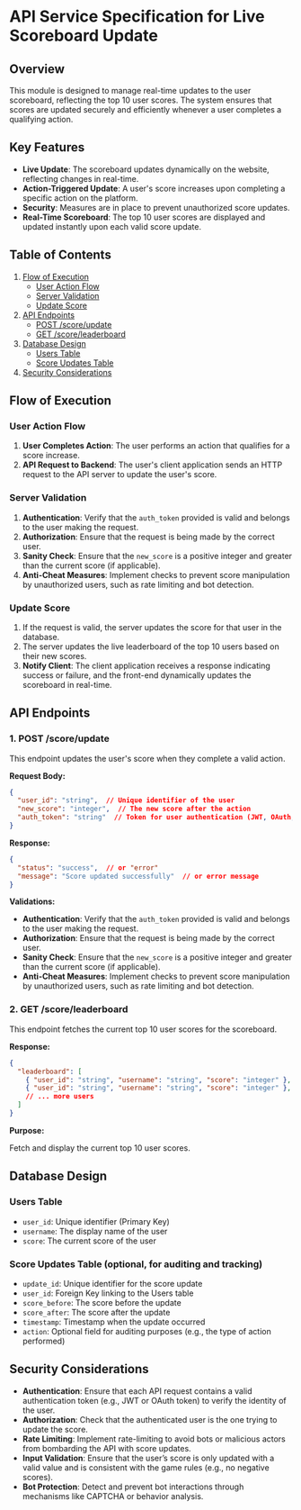 # API Service Specification for Live Scoreboard Update

## Overview

This module is designed to manage real-time updates to the user scoreboard, reflecting the top 10 user scores. The system ensures that scores are updated securely and efficiently whenever a user completes a qualifying action.

## Key Features

- **Live Update**: The scoreboard updates dynamically on the website, reflecting changes in real-time.
- **Action-Triggered Update**: A user's score increases upon completing a specific action on the platform.
- **Security**: Measures are in place to prevent unauthorized score updates.
- **Real-Time Scoreboard**: The top 10 user scores are displayed and updated instantly upon each valid score update.

## Table of Contents

1. [Flow of Execution](#flow-of-execution)
   - [User Action Flow](#user-action-flow)
   - [Server Validation](#server-validation)
   - [Update Score](#update-score)
2. [API Endpoints](#api-endpoints)
   - [POST /score/update](#1-post-scoreupdate)
   - [GET /score/leaderboard](#2-get-scoreleaderboard)
3. [Database Design](#database-design)
   - [Users Table](#users-table)
   - [Score Updates Table](#score-updates-table-optional-for-auditing-and-tracking)
4. [Security Considerations](#security-considerations)

## Flow of Execution

### User Action Flow

1. **User Completes Action**: The user performs an action that qualifies for a score increase.
2. **API Request to Backend**: The user's client application sends an HTTP request to the API server to update the user's score.

### Server Validation

1. **Authentication**: Verify that the `auth_token` provided is valid and belongs to the user making the request.
2. **Authorization**: Ensure that the request is being made by the correct user.
3. **Sanity Check**: Ensure that the `new_score` is a positive integer and greater than the current score (if applicable).
4. **Anti-Cheat Measures**: Implement checks to prevent score manipulation by unauthorized users, such as rate limiting and bot detection.

### Update Score

1. If the request is valid, the server updates the score for that user in the database.
2. The server updates the live leaderboard of the top 10 users based on their new scores.
3. **Notify Client**: The client application receives a response indicating success or failure, and the front-end dynamically updates the scoreboard in real-time.

## API Endpoints

### 1. POST /score/update

This endpoint updates the user's score when they complete a valid action.

**Request Body:**

```json
{
  "user_id": "string",  // Unique identifier of the user
  "new_score": "integer",  // The new score after the action
  "auth_token": "string"  // Token for user authentication (JWT, OAuth, etc.)
}
```

**Response:**

```json
{
  "status": "success",  // or "error"
  "message": "Score updated successfully"  // or error message
}
```

**Validations:**

- **Authentication**: Verify that the `auth_token` provided is valid and belongs to the user making the request.
- **Authorization**: Ensure that the request is being made by the correct user.
- **Sanity Check**: Ensure that the `new_score` is a positive integer and greater than the current score (if applicable).
- **Anti-Cheat Measures**: Implement checks to prevent score manipulation by unauthorized users, such as rate limiting and bot detection.

### 2. GET /score/leaderboard

This endpoint fetches the current top 10 user scores for the scoreboard.

**Response:**

```json
{
  "leaderboard": [
    { "user_id": "string", "username": "string", "score": "integer" },
    { "user_id": "string", "username": "string", "score": "integer" },
    // ... more users
  ]
}
```

**Purpose:**

Fetch and display the current top 10 user scores.

## Database Design

### Users Table

- `user_id`: Unique identifier (Primary Key)
- `username`: The display name of the user
- `score`: The current score of the user

### Score Updates Table (optional, for auditing and tracking)

- `update_id`: Unique identifier for the score update
- `user_id`: Foreign Key linking to the Users table
- `score_before`: The score before the update
- `score_after`: The score after the update
- `timestamp`: Timestamp when the update occurred
- `action`: Optional field for auditing purposes (e.g., the type of action performed)

## Security Considerations

- **Authentication**: Ensure that each API request contains a valid authentication token (e.g., JWT or OAuth token) to verify the identity of the user.
- **Authorization**: Check that the authenticated user is the one trying to update the score.
- **Rate Limiting**: Implement rate-limiting to avoid bots or malicious actors from bombarding the API with score updates.
- **Input Validation**: Ensure that the user’s score is only updated with a valid value and is consistent with the game rules (e.g., no negative scores).
- **Bot Protection**: Detect and prevent bot interactions through mechanisms like CAPTCHA or behavior analysis.